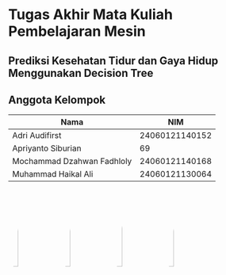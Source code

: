 # Tugas Akhir Mata Kuliah Pembelajaran Mesin

## Prediksi Kesehatan Tidur dan Gaya Hidup Menggunakan Decision Tree

## Anggota Kelompok

| Nama                       | NIM            |
| -------------------------- | -------------- |
| Adri Audifirst             | 24060121140152 |
| Apriyanto Siburian         | 69             |
| Mochammad Dzahwan Fadhloly | 24060121140168 |
| Muhammad Haikal Ali        | 24060121130064 |

<div>
<img src="https://github.com/hanyaseorangpelajar.png" width="20%" height="20%" style="border-radius:50%"/>
<img src="https://github.com/hanyaseorangpelajar.png" width="20%" height="20%" style="border-radius:50%"/>
<img src="https://github.com/hanyaseorangpelajar.png" width="20%" height="20%" style="border-radius:50%"/>
<img src="https://github.com/hanyaseorangpelajar.png" width="20%" height="20%" style="border-radius:50%"/>
</div>
